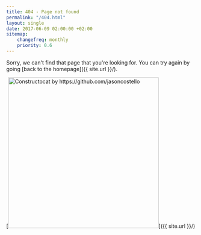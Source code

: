```yaml
---
title: 404 - Page not found
permalink: "/404.html"
layout: single
date: 2017-06-09 02:00:00 +02:00
sitemap:
    changefreq: monthly
    priority: 0.6
---
```


Sorry, we can't find that page that you're looking for. You can try again by going [back to the homepage]({{ site.url }}/).

[<img src="{{ site.url }}/assets/images/general/404.jpg" alt="Constructocat by https://github.com/jasoncostello" style="width: 400px;"/>]({{ site.url }}/)
